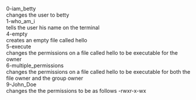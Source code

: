 0-iam_betty  
changes the user to betty  
1-who_am_i  
tells the user his name on the terminal  
4-empty  
creates an empty file called hello  
5-execute  
changes the permissions on a file called hello to be executable for the owner  
6-multiple_permissions  
changes the permissions on a file called hello to be executable for both the file owner and the group owner  
9-John_Doe  
changes the the permissions to be as follows -rwxr-x-wx
